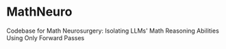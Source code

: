 # MathNeuro
Codebase for Math Neurosurgery: Isolating LLMs' Math Reasoning Abilities Using Only Forward Passes

